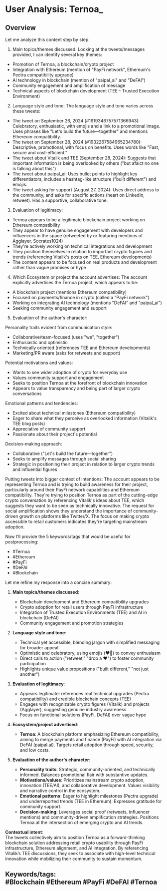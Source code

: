 # User Analysis: Ternoa_

## Overview

<think>
Let me analyze this content step by step:

1. Main topics/themes discussed:
Looking at the tweets/messages provided, I can identify several key themes:
- Promotion of Ternoa, a blockchain/crypto project
- Integration with Ethereum (mention of "PayFi network", Ethereum's Pectra compatibility upgrade)
- AI technology in blockchain (mention of "paipal_ai" and "DeFAI")
- Community engagement and amplification of message
- Technical aspects of blockchain development (TEE - Trusted Execution Environment)

2. Language style and tone:
The language style and tone varies across these tweets:
- The tweet on September 26, 2024 (#1919346757571366943): Celebratory, enthusiastic, with emojis and a link to a promotional image. Uses phrases like "Let's build the future—together" and mentions Ethereum compatibility.
- The tweet on September 28, 2024 (#1932267584965234780): Descriptive, promotional, with focus on benefits. Uses words like "Fast, secure and cost-efficient."
- The tweet about Vitalik and TEE (September 28, 2024): Suggests that important information is being overlooked by others ("but afaict no one is talking about this")
- The tweet about paipal_ai: Uses bullet points to highlight key differentiators, includes a hashtag-like structure ("built different") and emojis.
- The tweet asking for support (August 27, 2024): Uses direct address to the community, and asks for specific actions (heart on LinkedIn, retweet). Has a supportive, collaborative tone.

3. Evaluation of legitimacy:
- Ternoa appears to be a legitimate blockchain project working on Ethereum compatibility
- They appear to have genuine engagement with developers and influencers in the space (retweeted by or featuring mentions of Agglayer, Socrates1024)
- They're actively working on technical integrations and development
- They position themselves in relation to important crypto figures and trends (referencing Vitalik's posts on TEE, Ethereum developments)
- The content appears to be focused on real products and development rather than vague promises or hype

4. Which Ecosystem or project the account advertises:
The account explicitly advertises the Ternoa project, which appears to be:
- A blockchain project (mentions Ethereum compatibility)
- Focused on payments/finance in crypto (called a "PayFi network")
- Working on integrating AI technology (mentions "DeFAI" and "paipal_ai")
- Seeking community engagement and support

5. Evaluation of the author's character:

Personality traits evident from communication style:
- Collaborative/team-focused (uses "we", "together")
- Enthusiastic and optimistic
- Technically oriented (references TEE and Ethereum developments)
- Marketing/PR aware (asks for retweets and support)

Potential motivations and values:
- Wants to see wider adoption of crypto for everyday use
- Values community support and engagement
- Seeks to position Ternoa at the forefront of blockchain innovation
- Appears to value transparency and being part of larger crypto conversations

Emotional patterns and tendencies:
- Excited about technical milestones (Ethereum compatibility)
- Eager to share what they perceive as overlooked information (Vitalik's TEE blog posts)
- Appreciative of community support
- Passionate about their project's potential

Decision-making approach:
- Collaborative ("Let's build the future—together")
- Seeks to amplify messages through social sharing
- Strategic in positioning their project in relation to larger crypto trends and influential figures

Putting tweets into bigger context of intentions:
The account appears to be representing Ternoa and is trying to build awareness for their project, particularly around their PayFi network capabilities and Ethereum compatibility. They're trying to position Ternoa as part of the cutting-edge crypto conversation by referencing Vitalik's ideas about TEE, which suggests they want to be seen as technically innovative. The request for social amplification shows they understand the importance of community-driven growth on platforms like Twitter/X. The focus on making crypto accessible to retail customers indicates they're targeting mainstream adoption.

Now I'll provide the 5 keywords/tags that would be useful for postprocessing:
- #Ternoa
- #Ethereum
- #PayFi
- #DeFAI
- #Blockchain

Let me refine my response into a concise summary:
</think>

1. **Main topics/themes discussed**:  
   - Blockchain development and Ethereum compatibility upgrades  
   - Crypto adoption for retail users through PayFi infrastructure  
   - Integration of Trusted Execution Environments (TEE) and AI in blockchain (DeFAI)  
   - Community engagement and promotion strategies  

2. **Language style and tone**:  
   - Technical yet accessible, blending jargon with simplified messaging for broader appeal  
   - Optimistic and celebratory, using emojis (❤️🧡) to convey enthusiasm  
   - Direct calls to action ("retweet," "drop a ❤️") to foster community participation  
   - Highlights unique value propositions ("built different," "not just another")  

3. **Evaluation of legitimacy**:  
   - Appears legitimate: references real technical upgrades (Pectra compatibility) and credible blockchain concepts (TEE)  
   - Engages with recognizable crypto figures (Vitalik) and projects (Agglayer), suggesting genuine industry awareness  
   - Focus on functional solutions (PayFi, DeFAI) over vague hype  

4. **Ecosystem/project advertised**:  
   - **Ternoa**: A blockchain platform emphasizing Ethereum compatibility, aiming to merge payments and finance (PayFi) with AI integration via DeFAI (paipal.ai). Targets retail adoption through speed, security, and low costs.  

5. **Evaluation of the author's character**:  
   - **Personality traits**: Strategic, community-oriented, and technically informed. Balances promotional flair with substantive updates.  
   - **Motivations/values**: Prioritizes mainstream crypto adoption, innovation (TEE/AI), and collaborative development. Values visibility and narrative control in the ecosystem.  
   - **Emotional patterns**: Eager to highlight milestones (Pectra upgrade) and underreported trends (TEE in Ethereum). Expresses gratitude for community support.  
   - **Decision-making**: Leverages social proof (retweets, influencer mentions) and community-driven amplification strategies. Positions Ternoa at the intersection of emerging crypto and AI trends.  

**Contextual intent**:  
The tweets collectively aim to position Ternoa as a forward-thinking blockchain solution addressing retail crypto usability through PayFi infrastructure, Ethereum alignment, and AI integration. By referencing Vitalik’s TEE discussions, they seek to associate with high-level technical innovation while mobilizing their community to sustain momentum.  

**Keywords/tags**:  
#Blockchain #Ethereum #PayFi #DeFAI #Ternoa
---
